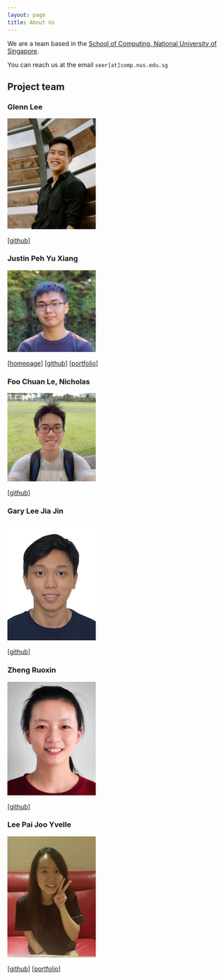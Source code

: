```yaml
---
layout: page
title: About Us
---
```


We are a team based in the [School of Computing, National University of Singapore](http://www.comp.nus.edu.sg).

You can reach us at the email `seer[at]comp.nus.edu.sg`

## Project team

### Glenn Lee

<img src="images/glennljs.png" width="200px">

[[github](http://github.com/glennljs)]

### Justin Peh Yu Xiang

<img src="images/pyuxiang.png" width="200px">


[[homepage](https://pyuxiang.com/)]
[[github](https://github.com/pyuxiang)]
[[portfolio](team/justin.md)]

### Foo Chuan Le, Nicholas

<img src="images/nickyfoo.png" width="200px">

[[github](http://github.com/nickyfoo)]


### Gary Lee Jia Jin

<img src="images/garyljj.png" width="200px">

[[github](https://github.com/garyljj)]

### Zheng Ruoxin

<img src="images/zhengruoxin.png" width="200px">

[[github](https://github.com/zhengruoxin)]

### Lee Pai Joo Yvelle

<img src="images/ellevy.png" width="200px">

[[github](https://github.com/ellevy)]
[[portfolio](team/yvelle.md)]
